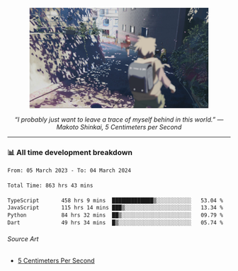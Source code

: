 <p align="center"><img src="asset/header.jpg" width="80%"/></p>
<p align="center"><i>“I probably just want to leave a trace of myself behind in this world.” ― Makoto Shinkai, 5 Centimeters per Second</i></p>

---
<!--
<details>
  <summary>📃 My Resume</summary>

### Education

- 📖 **Computer Science**\
📆 10/2021 - present\
📍 **Thang Long University** - Hoang Mai, Hanoi, Vietnam

### Experience

<img align="right" src="https://img.shields.io/badge/Figma-F24E1E?style=flat&logo=figma&logoColor=white"/>
<img align="right" src="https://img.shields.io/badge/node.js-6DA55F?style=flat&logo=node.js&logoColor=white"/>
<img align="right" src="https://img.shields.io/badge/Next.js-black?style=flat&logo=next.js&logoColor=white"/>
<img align="right" src="https://img.shields.io/badge/TypeScript-007ACC?style=flat&logo=typescript&logoColor=white"/>


- 👨‍💻 **Frontend Web Intern**\
📆 07/2023 - present\
📍 **MQ ICT Solutions** - Hoang Mai, Hanoi, Vietnam
</details> 
-->

### 📊 All time development breakdown

<!--START_SECTION:waka-->

```txt
From: 05 March 2023 - To: 04 March 2024

Total Time: 863 hrs 43 mins

TypeScript       458 hrs 9 mins  █████████████▒░░░░░░░░░░░   53.04 %
JavaScript       115 hrs 14 mins ███▒░░░░░░░░░░░░░░░░░░░░░   13.34 %
Python           84 hrs 32 mins  ██▒░░░░░░░░░░░░░░░░░░░░░░   09.79 %
Dart             49 hrs 34 mins  █▒░░░░░░░░░░░░░░░░░░░░░░░   05.74 %
```

<!--END_SECTION:waka-->

###### Source Art

-  [5 Centimeters Per Second](https://wallhaven.cc/w/nrowq1)

